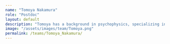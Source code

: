 ```yaml
---
name: "Tomoya Nakamura"
role: "Postdoc"
layout: default
description: "Tomoya has a background in psychophysics, specializing in the temporal aspects of visual perception. His current research utilizes fMRI to explore the fundamental distinctions between perceptual and mnemonic processes."
image: "/assets/images/team/Tomoya.png"
permalink: /teams/Tomoya_Nakamura/
---
```

